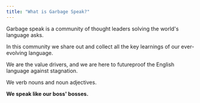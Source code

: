 ```yaml
---
title: "What is Garbage Speak?"
---
```


Garbage speak is a community of thought leaders solving the world's language asks.

In this community we share out and collect all the key learnings of our ever-evolving language.

We are the value drivers, and we are here to futureproof the English language against stagnation.

We verb nouns and noun adjectives.

**We speak like our boss' bosses.**

